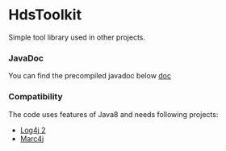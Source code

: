 # HdsToolkit
Simple tool library used in other projects.

### JavaDoc
You can find the precompiled javadoc below [doc](HdsToolkit/doc) 

### Compatibility
The code uses features of Java8 and needs following projects:
* [Log4j 2](https://logging.apache.org/log4j/2.x/)
* [Marc4j](https://github.com/marc4j/marc4j)
